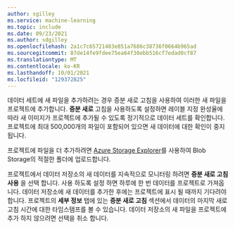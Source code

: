 ```yaml
---
author: sgilley
ms.service: machine-learning
ms.topic: include
ms.date: 09/23/2021
ms.author: sdgilley
ms.openlocfilehash: 2a1c7c65721483e851a7686c38736f0664b965ad
ms.sourcegitcommit: 87de14fe9fdee75ea64f30ebb516cf7edad0cf87
ms.translationtype: MT
ms.contentlocale: ko-KR
ms.lasthandoff: 10/01/2021
ms.locfileid: "129372825"
---
```

데이터 세트에 새 파일을 추가하려는 경우 증분 새로 고침을 사용하여 이러한 새 파일을 프로젝트에 추가합니다.   **증분 새로** 고침을 사용하도록 설정하면 레이블 지정 완성율에 따라 새 이미지가 프로젝트에 추가될 수 있도록 정기적으로 데이터 세트를 확인합니다.   프로젝트에 최대 500,000개의 파일이 포함되어 있으면 새 데이터에 대한 확인이 중지됩니다.

프로젝트에 파일을 더 추가하려면 [Azure Storage Explorer](https://azure.microsoft.com/features/storage-explorer/)를 사용하여 Blob Storage의 적절한 폴더에 업로드합니다. 

프로젝트에서 데이터 저장소의 새 데이터를 지속적으로 모니터링 하려면 **증분 새로 고침 사용** 을 선택 합니다. 사용 하도록 설정 하면 하루에 한 번 데이터를 프로젝트로 가져옵니다. 데이터 저장소에 새 데이터를 추가한 후에는 프로젝트에 표시 될 때까지 기다려야 합니다.  프로젝트의 **세부 정보** 탭에 있는 **증분 새로 고침** 섹션에서 데이터의 마지막 새로 고침 시간에 대한 타임스탬프를 볼 수 있습니다.
데이터 저장소의 새 파일을 프로젝트에 추가 하지 않으려면 선택을 취소 합니다.